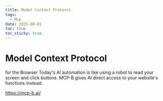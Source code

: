```yaml
---
title: Model Context Protocol
tags:
  - Mcp
date: 2025-08-01
toc: true
toc_sticky: true
---
```



# Model Context Protocol
for the Browser
Today's AI automation is like using a robot to read your screen and click buttons. MCP-B gives AI direct access to your website's functions instead.

https://mcp-b.ai/
